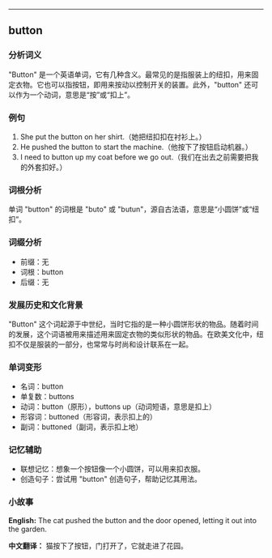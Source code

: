 
---------------
## button
### 分析词义
"Button" 是一个英语单词，它有几种含义。最常见的是指服装上的纽扣，用来固定衣物。它也可以指按钮，即用来按动以控制开关的装置。此外，"button" 还可以作为一个动词，意思是“按”或“扣上”。

### 例句
1. She put the button on her shirt.（她把纽扣扣在衬衫上。）
2. He pushed the button to start the machine.（他按下了按钮启动机器。）
3. I need to button up my coat before we go out.（我们在出去之前需要把我的外套扣好。）

### 词根分析
单词 "button" 的词根是 "buto" 或 "butun"，源自古法语，意思是“小圆饼”或“纽扣”。

### 词缀分析
- 前缀：无
- 词根：button
- 后缀：无

### 发展历史和文化背景
"Button" 这个词起源于中世纪，当时它指的是一种小圆饼形状的物品。随着时间的发展，这个词语被用来描述用来固定衣物的类似形状的物品。在欧美文化中，纽扣不仅是服装的一部分，也常常与时尚和设计联系在一起。

### 单词变形
- 名词：button
- 单复数：buttons
- 动词：button（原形），buttons up（动词短语，意思是扣上）
- 形容词：buttoned（形容词，表示扣上的）
- 副词：buttoned（副词，表示扣上地）

### 记忆辅助
- 联想记忆：想象一个按钮像一个小圆饼，可以用来扣衣服。
- 创造句子：尝试用 "button" 创造句子，帮助记忆其用法。

### 小故事
**English:**
The cat pushed the button and the door opened, letting it out into the garden.

**中文翻译：**
猫按下了按钮，门打开了，它就走进了花园。

